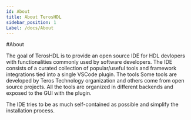 ```yaml
---
id: About
title: About TerosHDL
sidebar_position: 1
Label: /docs/About
---
```

#About

The goal of TerosHDL is to provide an open source IDE for HDL devlopers with functionalities commonly used by software developers. The IDE consists of a curated collection of popular/useful tools and framework integrations tied into a single VSCode plugin. The tools Some tools are developed by Teros Technology organization and others come from open source projects. All the tools are organized in different backends and exposed to the GUI with the plugin.

The IDE tries to be as much self-contained as possible and simplify the installation process.